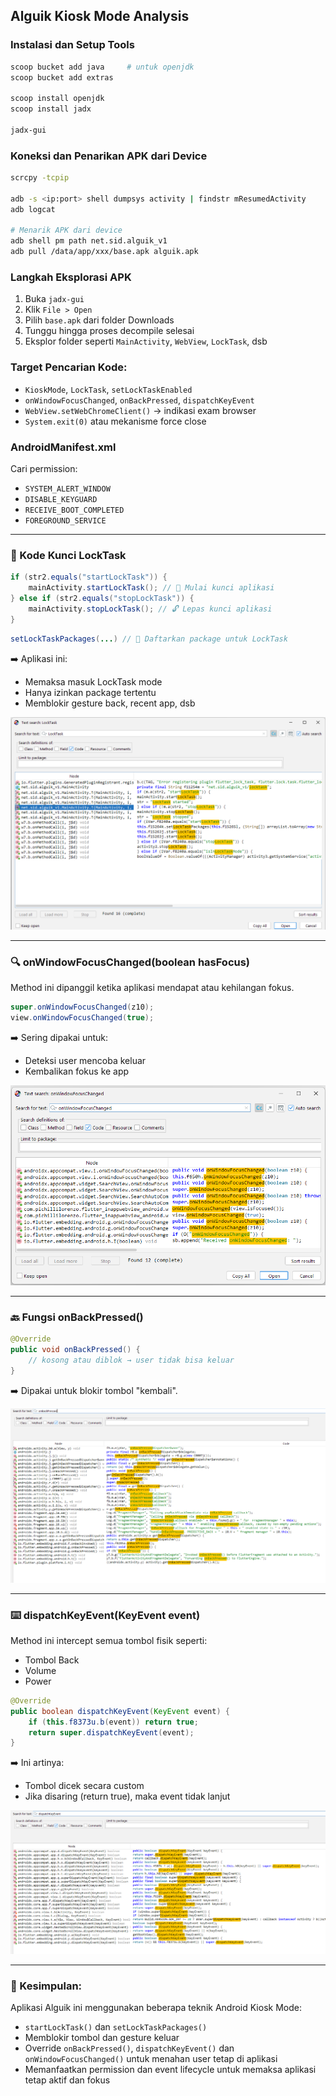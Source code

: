 ## Alguik Kiosk Mode Analysis

### Instalasi dan Setup Tools

```bash
scoop bucket add java     # untuk openjdk
scoop bucket add extras

scoop install openjdk
scoop install jadx

jadx-gui
```

### Koneksi dan Penarikan APK dari Device

```bash
scrcpy -tcpip

adb -s <ip:port> shell dumpsys activity | findstr mResumedActivity
adb logcat

# Menarik APK dari device
adb shell pm path net.sid.alguik_v1
adb pull /data/app/xxx/base.apk alguik.apk
```

### Langkah Eksplorasi APK

1. Buka `jadx-gui`
2. Klik `File > Open`
3. Pilih `base.apk` dari folder Downloads
4. Tunggu hingga proses decompile selesai
5. Eksplor folder seperti `MainActivity`, `WebView`, `LockTask`, dsb

### Target Pencarian Kode:

* `KioskMode`, `LockTask`, `setLockTaskEnabled`
* `onWindowFocusChanged`, `onBackPressed`, `dispatchKeyEvent`
* `WebView.setWebChromeClient()` → indikasi exam browser
* `System.exit(0)` atau mekanisme force close

### AndroidManifest.xml

Cari permission:

* `SYSTEM_ALERT_WINDOW`
* `DISABLE_KEYGUARD`
* `RECEIVE_BOOT_COMPLETED`
* `FOREGROUND_SERVICE`

---

### 📌 Kode Kunci LockTask

```java
if (str2.equals("startLockTask")) {
    mainActivity.startLockTask(); // 🔐 Mulai kunci aplikasi
} else if (str2.equals("stopLockTask")) {
    mainActivity.stopLockTask(); // 🔓 Lepas kunci aplikasi
}
```

```java
setLockTaskPackages(...) // 🧩 Daftarkan package untuk LockTask
```

➡️ Aplikasi ini:

* Memaksa masuk LockTask mode
* Hanya izinkan package tertentu
* Memblokir gesture back, recent app, dsb

![LockTask](images/test_alguik/image.png)

---

### 🔍 onWindowFocusChanged(boolean hasFocus)

Method ini dipanggil ketika aplikasi mendapat atau kehilangan fokus.

```java
super.onWindowFocusChanged(z10);
view.onWindowFocusChanged(true);
```

➡️ Sering dipakai untuk:

* Deteksi user mencoba keluar
* Kembalikan fokus ke app

![Window Focus](images/test_alguik/image-1.png)

---

### 🔙 Fungsi onBackPressed()

```java
@Override
public void onBackPressed() {
    // kosong atau diblok → user tidak bisa keluar
}
```

➡️ Dipakai untuk blokir tombol "kembali".

![onBackPressed](images/test_alguik/image-2.png)

---

### ⌨️ dispatchKeyEvent(KeyEvent event)

Method ini intercept semua tombol fisik seperti:

* Tombol Back
* Volume
* Power

```java
@Override
public boolean dispatchKeyEvent(KeyEvent event) {
    if (this.f8373u.b(event)) return true;
    return super.dispatchKeyEvent(event);
}
```

➡️ Ini artinya:

* Tombol dicek secara custom
* Jika disaring (return true), maka event tidak lanjut

![dispatchKeyEvent](images/test_alguik/image-3.png)

---

### 🔐 Kesimpulan:

Aplikasi Alguik ini menggunakan beberapa teknik Android Kiosk Mode:

* `startLockTask()` dan `setLockTaskPackages()`
* Memblokir tombol dan gesture keluar
* Override `onBackPressed()`, `dispatchKeyEvent()` dan `onWindowFocusChanged()` untuk menahan user tetap di aplikasi
* Memanfaatkan permission dan event lifecycle untuk memaksa aplikasi tetap aktif dan fokus
